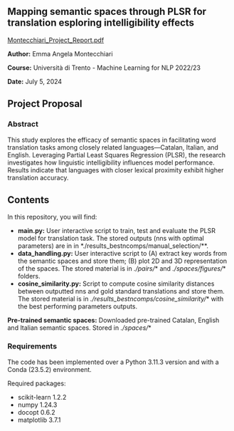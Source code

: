 ## Mapping semantic spaces through PLSR for translation esploring intelligibility effects

[Montecchiari_Project_Report.pdf](https://github.com/memonji/gender-biases-exploration/files/14270670/Montecchiari_Project_Report.pdf)

**Author:** Emma Angela Montecchiari

**Course:** Università di Trento - Machine Learning for NLP 2022/23

**Date:** July 5, 2024

## Project Proposal 
###  Abstract

This study explores the efficacy of semantic spaces in facilitating word translation tasks among closely related languages—Catalan, Italian, and English. Leveraging Partial Least Squares Regression (PLSR), the research investigates how linguistic intelligibility influences model performance. Results indicate that languages with closer lexical proximity exhibit higher translation accuracy.

## Contents

In this repository, you will find:

- **main.py:** User interactive script to train, test and evaluate the PLSR model for translation task.
  The stored outputs (nns with optimal parameters) are in in *./results_bestncomps/manual_selection/**.
- **data_handling.py:** User interactive script to (A) extract key words from the semantic spaces and store them; (B) plot 2D and 3D representation of the spaces.
  The stored material is in *./pairs/** and *./spaces/figures/** folders.
- **cosine_similarity.py:** Script to compute cosine similarity distances between outputted nns and gold standard translations and store them.
  The stored material is in *./results_bestncomps/cosine_similarity/** with the best performing parameters outputs.

**Pre-trained semantic spaces:** Downloaded pre-trained Catalan, English and Italian semantic spaces. Stored in *./spaces/**

### Requirements
The code has been implemented over a Python 3.11.3 version and with a Conda (23.5.2) environment.

Required packages:
- scikit-learn 1.2.2
- numpy 1.24.3
- docopt 0.6.2
- matplotlib 3.7.1
